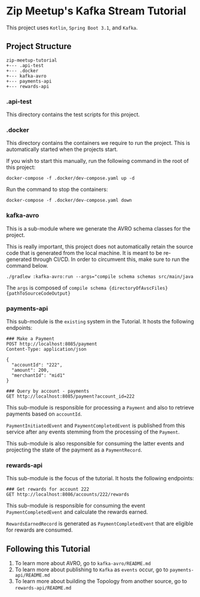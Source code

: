 # Zip Meetup's Kafka Stream Tutorial

This project uses `Kotlin`, `Spring Boot 3.1`, and `Kafka`.

## Project Structure

```text
zip-meetup-tutorial
+--- .api-test
+--- .docker
+--- kafka-avro
+--- payments-api
+--- rewards-api
```

### .api-test

This directory contains the test scripts for this project.

### .docker

This directory contains the containers we require to run the project. This is automatically started when the projects start.

If you wish to start this manually, run the following command in the root of this project:

```shell
docker-compose -f .docker/dev-compose.yaml up -d
```

Run the command to stop the containers:

```shell
docker-compose -f .docker/dev-compose.yaml down
```

### kafka-avro

This is a sub-module where we generate the AVRO schema classes for the project.

This is really important, this project does not automatically retain the source code that is generated from the local machine. It is meant to be
re-generated through CI/CD. In order to circumvent this, make sure to run the command below.

```shell
./gradlew :kafka-avro:run --args="compile schema schemas src/main/java 
```

The `args` is composed of `compile schema {directoryOfAvscFiles} {pathToSourceCodeOutput}`

### payments-api

This sub-module is the `existing` system in the Tutorial. It hosts the following endpoints:

```http request
### Make a Payment
POST http://localhost:8085/payment
Content-Type: application/json

{
  "accountId": "222",
  "amount": 200,
  "merchantId": "mid1"
}

### Query by account - payments
GET http://localhost:8085/payment?account_id=222
```

This sub-module is responsible for processing a `Payment` and also to retrieve payments based on `accountId`.

`PaymentInitiatedEvent` and `PaymentCompletedEvent` is published from this service after any events stemming from the processing of the `Payment`.

This sub-module is also responsible for consuming the latter events and projecting the state of the payment as a `PaymentRecord`.

### rewards-api

This sub-module is the focus of the tutorial. It hosts the following endpoints:

```http request
### Get rewards for account 222
GET http://localhost:8086/accounts/222/rewards
```

This sub-module is responsible for consuming the event `PaymentCompletedEvent` and calculate the rewards earned.

`RewardsEarnedRecord` is generated as `PaymentCompletedEvent` that are eligible for rewards are consumed.

## Following this Tutorial

1. To learn more about AVRO, go to `kafka-avro/README.md`
2. To learn more about publishing to `Kafka` as `events` occur, go to `payments-api/README.md`
3. To learn more about building the Topology from another source, go to `rewards-api/README.md`